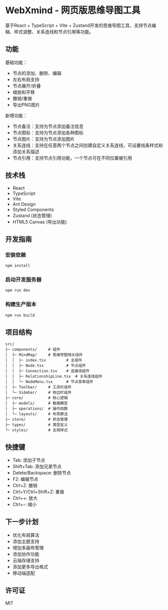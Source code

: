 # WebXmind - 网页版思维导图工具

基于React + TypeScript + Vite + Zustand开发的思维导图工具，支持节点编辑、样式调整、关系连线和节点引用等功能。

## 功能

基础功能：
- 节点的添加、删除、编辑
- 左右布局支持
- 节点展开/折叠
- 缩放和平移
- 撤销/重做
- 导出PNG图片

新增功能：
- 节点备注：支持为节点添加备注信息
- 节点图标：支持为节点添加各种图标
- 节点图片：支持为节点添加图片
- 关系连线：支持在任意两个节点之间创建自定义关系连线，可设置线条样式和添加关系描述
- 节点引用：支持节点引用功能，一个节点可在不同位置被引用

## 技术栈

- React 
- TypeScript
- Vite
- Ant Design
- Styled Components
- Zustand (状态管理)
- HTML5 Canvas (导出功能)

## 开发指南

### 安装依赖

```bash
npm install
```

### 启动开发服务器

```bash
npm run dev
```

### 构建生产版本

```bash
npm run build
```

## 项目结构

```
src/
├─ components/     # 组件
│  ├─ MindMap/     # 思维导图相关组件
│  │  ├─ index.tsx         # 主组件
│  │  ├─ Node.tsx          # 节点组件 
│  │  ├─ Connection.tsx    # 连接线组件
│  │  ├─ RelationshipLine.tsx  # 关系连线组件
│  │  └─ NodeMenu.tsx      # 节点菜单组件
│  ├─ Toolbar/     # 工具栏组件
│  └─ Sidebar/     # 侧边栏组件
├─ core/           # 核心逻辑
│  ├─ models/      # 数据模型
│  ├─ operations/  # 操作函数
│  └─ layouts/     # 布局算法
├─ store/          # 状态管理
├─ types/          # 类型定义
└─ styles/         # 全局样式
```

## 快捷键

- Tab: 添加子节点
- Shift+Tab: 添加兄弟节点
- Delete/Backspace: 删除节点
- F2: 编辑节点
- Ctrl+Z: 撤销
- Ctrl+Y/Ctrl+Shift+Z: 重做
- Ctrl++: 放大
- Ctrl+-: 缩小

## 下一步计划

- 优化布局算法
- 添加主题支持
- 增加多画布管理
- 添加协作功能
- 云端存储支持
- 添加更多导出格式
- 移动端适配

## 许可证

MIT
